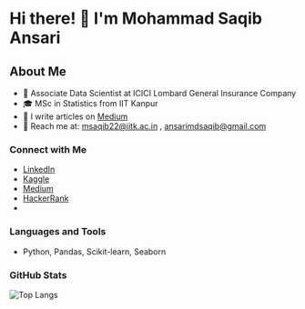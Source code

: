 # Hi there! 👋 I'm Mohammad Saqib Ansari

## About Me
- 💼 Associate Data Scientist at ICICI Lombard General Insurance Company
- 🎓 MSc in Statistics from IIT Kanpur
- 📝 I write articles on [Medium](https://medium.com/@yaarasaqib)
- 📧 Reach me at: msaqib22@iitk.ac.in , ansarimdsaqib@gmail.com

### Connect with Me
- [LinkedIn](https://www.linkedin.com/in/saqib-ansari-03a1961b4/)
- [Kaggle](https://kaggle.com/yaarasaqib)
- [Medium](https://medium.com/@yaarasaqib)
- [HackerRank](https://www.hackerrank.com/profile/msaqib22)
- 

### Languages and Tools
- Python, Pandas, Scikit-learn, Seaborn

### GitHub Stats
![Top Langs](https://github-readme-stats.vercel.app/api/top-langs?username=yaarasaqib&show_icons=true&locale=en&layout=compact)
